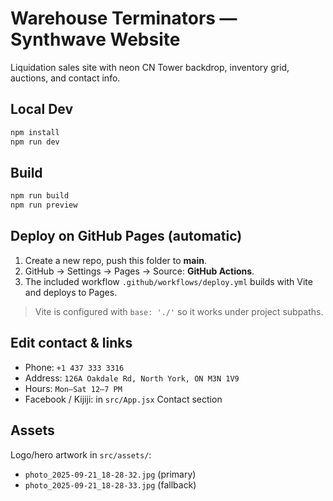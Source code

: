 # Warehouse Terminators — Synthwave Website

Liquidation sales site with neon CN Tower backdrop, inventory grid, auctions, and contact info.

## Local Dev
```bash
npm install
npm run dev
```

## Build
```bash
npm run build
npm run preview
```

## Deploy on GitHub Pages (automatic)
1. Create a new repo, push this folder to **main**.
2. GitHub → Settings → Pages → Source: **GitHub Actions**.
3. The included workflow `.github/workflows/deploy.yml` builds with Vite and deploys to Pages.

> Vite is configured with `base: './'` so it works under project subpaths.

## Edit contact & links
- Phone: `+1 437 333 3316`
- Address: `126A Oakdale Rd, North York, ON M3N 1V9`
- Hours: `Mon–Sat 12–7 PM`
- Facebook / Kijiji: in `src/App.jsx` Contact section

## Assets
Logo/hero artwork in `src/assets/`:
- `photo_2025-09-21_18-28-32.jpg` (primary)
- `photo_2025-09-21_18-28-33.jpg` (fallback)

